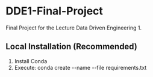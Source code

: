 # DDE1-Final-Project

Final Project for the Lecture Data Driven Engineering 1.


Local Installation (Recommended)
--------------------------------

1. Install Conda
2. Execute: conda create --name <environment name> --file requirements.txt
